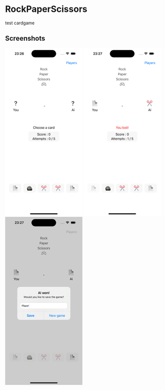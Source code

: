 # RockPaperScissors
test cardgame

## Screenshots

  <img src="./Screenshots/Simulator Screenshot - iPhone 14 Pro 16.4 - 2023-10-15 at 23.26.49.png" width="250">      <img src="./Screenshots/Simulator Screenshot - iPhone 14 Pro 16.4 - 2023-10-15 at 23.27.00.png" width="250">      <img src="./Screenshots/Simulator Screenshot - iPhone 14 Pro 16.4 - 2023-10-15 at 23.27.22.png" width="250">
  
  

